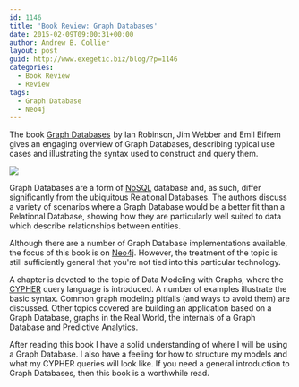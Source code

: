 ```yaml
---
id: 1146
title: 'Book Review: Graph Databases'
date: 2015-02-09T09:00:31+00:00
author: Andrew B. Collier
layout: post
guid: http://www.exegetic.biz/blog/?p=1146
categories:
  - Book Review
  - Review
tags:
  - Graph Database
  - Neo4j
---
```

The book [Graph Databases](http://www.amazon.com/gp/product/1449356265/ref=as_li_tl?ie=UTF8&camp=1789&creative=9325&creativeASIN=1449356265&linkCode=as2&tag=exegetanalyt-20&linkId=WNKLQVLL5LJOJF3K) <img src="http://ir-na.amazon-adsystem.com/e/ir?t=exegetanalyt-20&#038;l=as2&#038;o=1&#038;a=1449356265" width="1" height="1" border="0" alt="" style="border:none !important; margin:0px !important;" />by Ian Robinson, Jim Webber and Emil Eifrem gives an engaging overview of Graph Databases, describing typical use cases and illustrating the syntax used to construct and query them.

<img src="{{ site.baseurl }}/static/img/2015/02/graph-databases-cover.jpg" >

Graph Databases are a form of [NoSQL](http://en.wikipedia.org/wiki/NoSQL) database and, as such, differ significantly from the ubiquitous Relational Databases. The authors discuss a variety of scenarios where a Graph Database would be a better fit than a Relational Database, showing how they are particularly well suited to data which describe relationships between entities.

Although there are a number of Graph Database implementations available, the focus of this book is on [Neo4j](http://neo4j.com/). However, the treatment of the topic is still sufficiently general that you're not tied into this particular technology.

A chapter is devoted to the topic of Data Modeling with Graphs, where the [CYPHER](http://en.wikipedia.org/wiki/Cypher_Query_Language) query language is introduced. A number of examples illustrate the basic syntax. Common graph modeling pitfalls (and ways to avoid them) are discussed. Other topics covered are building an application based on a Graph Database, graphs in the Real World, the internals of a Graph Database and Predictive Analytics.

After reading this book I have a solid understanding of where I will be using a Graph Database. I also have a feeling for how to structure my models and what my CYPHER queries will look like. If you need a general introduction to Graph Databases, then this book is a worthwhile read.
